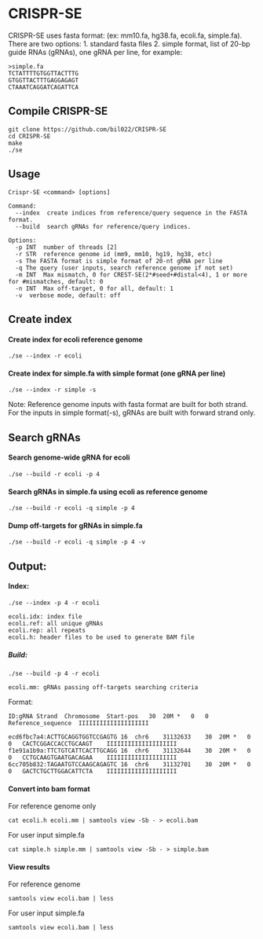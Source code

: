 # CRISPR-SE
CRISPR-SE uses fasta format: (ex: mm10.fa, hg38.fa, ecoli.fa, simple.fa). There are two options: 1. standard fasta files 2. simple format, list of 20-bp guide RNAs (gRNAs), one gRNA per line, for example:
```
>simple.fa
TCTATTTTGTGGTTACTTTG
GTGGTTACTTTGAGGAGAGT
CTAAATCAGGATCAGATTCA
```
## Compile CRISPR-SE
```
git clone https://github.com/bil022/CRISPR-SE
cd CRISPR-SE
make
./se
```
## Usage
```
Crispr-SE <command> [options]

Command:
  --index  create indices from reference/query sequence in the FASTA format.
  --build  search gRNAs for reference/query indices.

Options:
  -p INT  number of threads [2]
  -r STR  reference genome id (mm9, mm10, hg19, hg38, etc)
  -s The FASTA format is simple format of 20-nt gRNA per line
  -q The query (user inputs, search reference genome if not set)
  -m INT  Max mismatch, 0 for CREST-SE(2*#seed+#distal<4), 1 or more for #mismatches, default: 0
  -n INT  Max off-target, 0 for all, default: 1
  -v  verbose mode, default: off
```
## Create index
#### Create index for ecoli reference genome
```
./se --index -r ecoli
```
#### Create index for simple.fa with simple format (one gRNA per line)
```
./se --index -r simple -s
```
Note: Reference genome inputs with fasta format are built for both strand. For the inputs in simple format(-s), gRNAs are built with forward strand only.

## Search gRNAs
#### Search genome-wide gRNA for ecoli
```
./se --build -r ecoli -p 4
```
#### Search gRNAs in simple.fa using ecoli as reference genome
```
./se --build -r ecoli -q simple -p 4
```
#### Dump off-targets for gRNAs in simple.fa
```
./se --build -r ecoli -q simple -p 4 -v

```
## Output:
#### Index:
```
./se --index -p 4 -r ecoli
```

```
ecoli.idx: index file
ecoli.ref: all unique gRNAs
ecoli.rep: all repeats
ecoli.h: header files to be used to generate BAM file
```
##### Build:
```
./se --build -p 4 -r ecoli
```

```
ecoli.mm: gRNAs passing off-targets searching criteria 
```
Format:
```
ID:gRNA	Strand	Chromosome	Start-pos	30	20M	*	0	0	Reference_sequence	IIIIIIIIIIIIIIIIIIII
```

```
ecd6fbc7a4:ACTTGCAGGTGGTCCGAGTG	16	chr6	31132633	30	20M	*	0	0	CACTCGGACCACCTGCAAGT	IIIIIIIIIIIIIIIIIIII
f1e91a1b9a:TTCTGTCATTCACTTGCAGG	16	chr6	31132644	30	20M	*	0	0	CCTGCAAGTGAATGACAGAA	IIIIIIIIIIIIIIIIIIII
6cc705b832:TAGAATGTCCAAGCAGAGTC	16	chr6	31132701	30	20M	*	0	0	GACTCTGCTTGGACATTCTA	IIIIIIIIIIIIIIIIIIII
```

#### Convert into bam format
For reference genome only
```
cat ecoli.h ecoli.mm | samtools view -Sb - > ecoli.bam
```
For user input simple.fa
```
cat simple.h simple.mm | samtools view -Sb - > simple.bam
```
#### View results
For reference genome
```
samtools view ecoli.bam | less
```
For user input simple.fa
```
samtools view ecoli.bam | less
```
